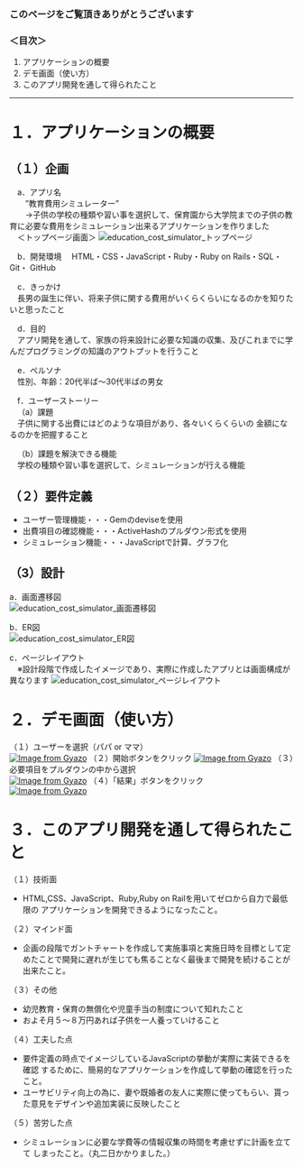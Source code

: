 ### このページをご覧頂きありがとうございます
### ＜目次＞
1. アプリケーションの概要
2. デモ画面（使い方）
3. このアプリ開発を通して得られたこと
***
# １．アプリケーションの概要
## （１）企画  
&emsp;a．アプリ名  
&emsp;&emsp;”教育費用シミュレーター”  
&emsp;&emsp;→子供の学校の種類や習い事を選択して、保育園から大学院までの子供の教育に必要な費用をシミュレーション出来るアプリケーションを作りました  
&emsp;＜トップページ画面＞
![education_cost_simulator_トップページ](https://user-images.githubusercontent.com/71694686/99922073-be2b5f80-2d71-11eb-83e5-097978980b58.jpeg)

&emsp;b．開発環境 
&emsp;HTML・CSS・JavaScript・Ruby・Ruby on Rails・SQL・Git・ GitHub

&emsp;c．きっかけ  
&emsp;長男の誕生に伴い、将来子供に関する費用がいくらくらいになるのかを知りたいと思ったこと

&emsp;d．目的  
&emsp;アプリ開発を通して、家族の将来設計に必要な知識の収集、及びこれまでに学んだプログラミングの知識のアウトプットを行うこと

&emsp;e．ペルソナ  
&emsp;性別、年齢：20代半ば〜30代半ばの男女

&emsp;f．ユーザーストーリー  
&emsp;（a）課題  
&emsp;子供に関する出費にはどのような項目があり、各々いくらくらいの
金額になるのかを把握すること

&emsp;（b）課題を解決できる機能  
&emsp;学校の種類や習い事を選択して、シミュレーションが行える機能  

## （２）要件定義
* ユーザー管理機能・・・Gemのdeviseを使用
* 出費項目の確認機能・・・ActiveHashのプルダウン形式を使用
* シミュレーション機能・・・JavaScriptで計算、グラフ化  

## （3）設計
a．画面遷移図  
![education_cost_simulator_画面遷移図](https://user-images.githubusercontent.com/71694686/99903934-f64b8780-2d0a-11eb-8f6f-75c6b6e328d9.jpeg)

b．ER図  
![education_cost_simulator_ER図](https://user-images.githubusercontent.com/71694686/99922191-8244ca00-2d72-11eb-97ae-92b8fcf72d74.jpeg)

c．ページレイアウト  
&emsp;※設計段階で作成したイメージであり、実際に作成したアプリとは画面構成が異なります
![education_cost_simulator_ページレイアウト](https://user-images.githubusercontent.com/71694686/99922438-ed42d080-2d73-11eb-920b-ce86c8928224.jpeg)


# ２．デモ画面（使い方）  
（１）ユーザーを選択（パパ or ママ）  
[![Image from Gyazo](https://gyazo.com/5ec486eaf0369ce18be2c88586ac8be1.gif)](https://gyazo.com/5ec486eaf0369ce18be2c88586ac8be1)
（２）開始ボタンをクリック 
[![Image from Gyazo](https://gyazo.com/41772848fbfa5fed7b9a77b0513c5741.gif)](https://gyazo.com/41772848fbfa5fed7b9a77b0513c5741)
（３）必要項目をプルダウンの中から選択  
[![Image from Gyazo](https://gyazo.com/67afa2525174c16e0dff36a366e5d882.gif)](https://gyazo.com/67afa2525174c16e0dff36a366e5d882)
（４）「結果」ボタンをクリック  
[![Image from Gyazo](https://gyazo.com/1da421a5b27e24a91d960dfd38714dd5.gif)](https://gyazo.com/1da421a5b27e24a91d960dfd38714dd5)


# ３．このアプリ開発を通して得られたこと
（１）技術面  
* HTML,CSS、JavaScript、Ruby,Ruby on Railを用いてゼロから自力で最低限の
アプリケーションを開発できるようになったこと。

（２）マインド面  
* 企画の段階でガントチャートを作成して実施事項と実施日時を目標として定めたことで開発に遅れが生じても焦ることなく最後まで開発を続けることが出来たこと。

（３）その他  
* 幼児教育・保育の無償化や児童手当の制度について知れたこと
* およそ月５〜８万円あれば子供を一人養っていけること

（４）工夫した点  
* 要件定義の時点でイメージしているJavaScriptの挙動が実際に実装できるを確認
するために、簡易的なアプリケーションを作成して挙動の確認を行ったこと。
* ユーサビリティ向上の為に、妻や既婚者の友人に実際に使ってもらい、貰った意見をデザインや追加実装に反映したこと

（５）苦労した点  
* シミュレーションに必要な学費等の情報収集の時間を考慮せずに計画を立てて
しまったこと。（丸二日かかりました。）
